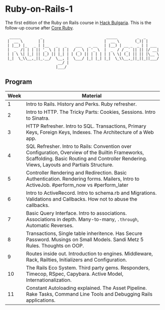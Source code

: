 # Ruby-on-Rails-1

The first edition of the Ruby on Rails course in [Hack Bulgaria]. This is the
follow-up course after [Core Ruby].

```
  _____         _                             _____         _  _      
 |  __ \       | |                           |  __ \       (_)| |     
 | |__) |_   _ | |__   _   _    ___   _ __   | |__) | __ _  _ | | ___ 
 |  _  /| | | || '_ \ | | | |  / _ \ | '_ \  |  _  / / _` || || |/ __|
 | | \ \| |_| || |_) || |_| | | (_) || | | | | | \ \| (_| || || |\__ \
 |_|  \_\\__,_||_.__/  \__, |  \___/ |_| |_| |_|  \_\\__,_||_||_||___/
                        __/ |                                         
                       |___/                                          
```

## Program

Week | Material
---- | --------
1    | Intro to Rails. History and Perks. Ruby refresher.
2    | Intro to HTTP. The Tricky Parts: Cookies, Sessions. Intro to Sinatra.
3    | HTTP Refresher. Intro to SQL. Transactions, Primary Keys, Foreign Keys, Indexes. The Architecture of a Web app.
4    | SQL Refresher. Intro to Rails: Convention over Configuration, Overview of the Builtin Frameworks, Scaffolding. Basic Routing and Controller Rendering. Views, Layouts and Partials Structure.
5    | Controller Rendering and Redirection. Basic Authentication. Rendering forms. Mailers, Intro to ActiveJob. #perform_now vs #perform_later
6    | Intro to ActiveRecord. Intro to schema.rb and Migrations. Validations and Callbacks. How not to abuse the callbacks.
7    | Basic Query Interface. Intro to associations. Associations in depth. Many-to-many, `.through`, Automatic Reverses.
8    | Transactions, Single table inheritence. Has Secure Password. Musings on Small Models. Sandi Metz 5 Rules. Thoughts on OOP.
9    | Routes inside out. Introduction to engines. Middleware, Rack, Railties, Initializers and Configuration.
10   | The Rails Eco System. Third party gems. Responders, Timecop, RSpec, Capybara. Active Model, Internationalization.
11   | Constant Autoloading explained. The Asset Pipeline. Rake Tasks, Command Line Tools and Debugging Rails applications.

[Hack Bulgaria]: http://hackbulgaria.com
[Core Ruby]: http://ruby.hackbulgaria.com

